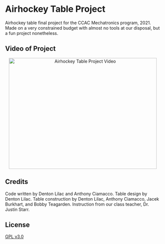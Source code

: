# Airhockey Table Project
Airhockey table final project for the CCAC Mechatronics program, 2021.
Made on a very constrained budget with almost no tools at our disposal, but a fun project nonetheless.

## Video of Project

<p align=center>
    <a href="https://www.youtube.com/watch?v=kcEoHtPyyK0"><img src="https://img.youtube.com/vi/kcEoHtPyyK0/hqdefault.jpg" alt="Airhockey Table Project Video" style="width:480px;height:360px;"></a>
</p>

## Credits
Code written by Denton Lilac and Anthony Ciamacco.
Table design by Denton Lilac.
Table construction by Denton Lilac, Anthony Ciamacco, Jacek Burkhart, and Bobby Teagarden.
Instruction from our class teacher, Dr. Justin Starr.

## License
<a href="https://choosealicense.com/licenses/gpl-3.0/">GPL v3.0</a>